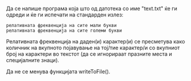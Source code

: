 Да се напише програма која што од датотека со име "text.txt" ќе ги одреди и ќе ги испечати на стандарден излез:

    релативната фреквенција на сите мали букви
    релативната фреквенција на сите големи букви

Релативната фреквенција на даден(и) карактер(и) се пресметува како количник на вкупното појавување на тој/тие карактер/и со вкупниот број на карактери во текстот (да се игнорираат празните места и специјалните знаци).

Да не се менува функцијата writeToFile().